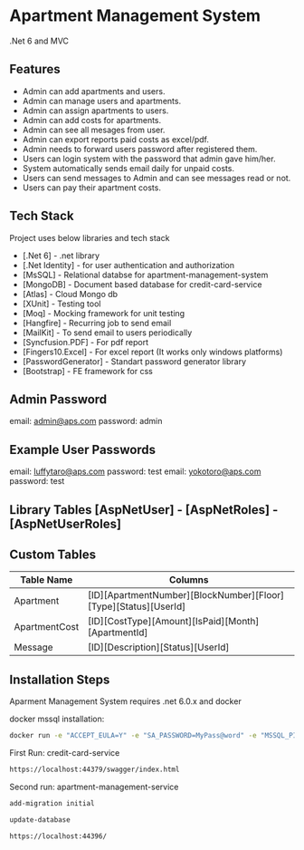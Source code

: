 # Apartment Management System

.Net 6 and MVC

## Features

- Admin can add apartments and users.
- Admin can manage users and apartments.
- Admin can assign apartments to users.
- Admin can add costs for apartments.
- Admin can see all mesages from user.
- Admin can export reports paid costs as excel/pdf.
- Admin needs to forward users password after registered them.
- Users can login system with the password that admin gave him/her.
- System automatically sends email daily for unpaid costs.
- Users can send messages to Admin and can see messages read or not.
- Users can pay their apartment costs.

## Tech Stack
Project uses below libraries and tech stack
- [.Net 6] - .net library
- [.Net Identity] - for user authentication and authorization
- [MsSQL] - Relational databse for apartment-management-system
- [MongoDB] - Document based database for credit-card-service
- [Atlas] - Cloud Mongo db
- [XUnit] - Testing tool
- [Moq] - Mocking framework for unit testing
- [Hangfire] - Recurring job to send email
- [MailKit] - To send email to users periodically
- [Syncfusion.PDF] - For pdf report
- [Fingers10.Excel] - For excel report (It works only windows platforms)
- [PasswordGenerator] - Standart password generator library
- [Bootstrap] - FE framework for css 

## Admin Password 
email:    admin@aps.com
password: admin

## Example User Passwords
email:    luffytaro@aps.com
password: test
email:    yokotoro@aps.com
password: test

## Library Tables [AspNetUser] - [AspNetRoles] - [AspNetUserRoles]
## Custom Tables

| Table Name | Columns |
| ------ | ------ |
| Apartment | [ID][ApartmentNumber][BlockNumber][Floor][Type][Status][UserId] |
| ApartmentCost | [ID][CostType][Amount][IsPaid][Month][ApartmentId] |
| Message | [ID][Description][Status][UserId] |


## Installation Steps

Aparment Management System requires .net 6.0.x and docker


docker mssql installation:

```sh
docker run -e "ACCEPT_EULA=Y" -e "SA_PASSWORD=MyPass@word" -e "MSSQL_PID=Express" -p 1433:1433 -d --name=sql mcr.microsoft.com/mssql/server:latest
```
First Run: 
credit-card-service

```sh
https://localhost:44379/swagger/index.html
```
Second run:
apartment-management-service
```sh
add-migration initial
```
```sh
update-database
```
```sh
https://localhost:44396/
```

